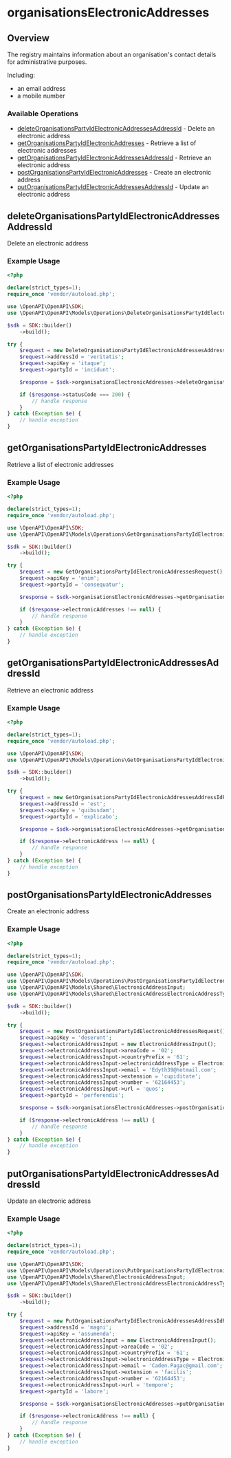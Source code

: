 # organisationsElectronicAddresses

## Overview

The registry maintains information about an organisation's contact details for administrative purposes.

  Including:
  - an email address
  - a mobile number


### Available Operations

* [deleteOrganisationsPartyIdElectronicAddressesAddressId](#deleteorganisationspartyidelectronicaddressesaddressid) - Delete an electronic address
* [getOrganisationsPartyIdElectronicAddresses](#getorganisationspartyidelectronicaddresses) - Retrieve a list of electronic addresses
* [getOrganisationsPartyIdElectronicAddressesAddressId](#getorganisationspartyidelectronicaddressesaddressid) - Retrieve an electronic address
* [postOrganisationsPartyIdElectronicAddresses](#postorganisationspartyidelectronicaddresses) - Create an electronic address
* [putOrganisationsPartyIdElectronicAddressesAddressId](#putorganisationspartyidelectronicaddressesaddressid) - Update an electronic address

## deleteOrganisationsPartyIdElectronicAddressesAddressId

Delete an electronic address


### Example Usage

```php
<?php

declare(strict_types=1);
require_once 'vendor/autoload.php';

use \OpenAPI\OpenAPI\SDK;
use \OpenAPI\OpenAPI\Models\Operations\DeleteOrganisationsPartyIdElectronicAddressesAddressIdRequest;

$sdk = SDK::builder()
    ->build();

try {
    $request = new DeleteOrganisationsPartyIdElectronicAddressesAddressIdRequest();
    $request->addressId = 'veritatis';
    $request->apiKey = 'itaque';
    $request->partyId = 'incidunt';

    $response = $sdk->organisationsElectronicAddresses->deleteOrganisationsPartyIdElectronicAddressesAddressId($request);

    if ($response->statusCode === 200) {
        // handle response
    }
} catch (Exception $e) {
    // handle exception
}
```

## getOrganisationsPartyIdElectronicAddresses

Retrieve a list of electronic addresses

### Example Usage

```php
<?php

declare(strict_types=1);
require_once 'vendor/autoload.php';

use \OpenAPI\OpenAPI\SDK;
use \OpenAPI\OpenAPI\Models\Operations\GetOrganisationsPartyIdElectronicAddressesRequest;

$sdk = SDK::builder()
    ->build();

try {
    $request = new GetOrganisationsPartyIdElectronicAddressesRequest();
    $request->apiKey = 'enim';
    $request->partyId = 'consequatur';

    $response = $sdk->organisationsElectronicAddresses->getOrganisationsPartyIdElectronicAddresses($request);

    if ($response->electronicAddresses !== null) {
        // handle response
    }
} catch (Exception $e) {
    // handle exception
}
```

## getOrganisationsPartyIdElectronicAddressesAddressId

Retrieve an electronic address


### Example Usage

```php
<?php

declare(strict_types=1);
require_once 'vendor/autoload.php';

use \OpenAPI\OpenAPI\SDK;
use \OpenAPI\OpenAPI\Models\Operations\GetOrganisationsPartyIdElectronicAddressesAddressIdRequest;

$sdk = SDK::builder()
    ->build();

try {
    $request = new GetOrganisationsPartyIdElectronicAddressesAddressIdRequest();
    $request->addressId = 'est';
    $request->apiKey = 'quibusdam';
    $request->partyId = 'explicabo';

    $response = $sdk->organisationsElectronicAddresses->getOrganisationsPartyIdElectronicAddressesAddressId($request);

    if ($response->electronicAddress !== null) {
        // handle response
    }
} catch (Exception $e) {
    // handle exception
}
```

## postOrganisationsPartyIdElectronicAddresses

Create an electronic address


### Example Usage

```php
<?php

declare(strict_types=1);
require_once 'vendor/autoload.php';

use \OpenAPI\OpenAPI\SDK;
use \OpenAPI\OpenAPI\Models\Operations\PostOrganisationsPartyIdElectronicAddressesRequest;
use \OpenAPI\OpenAPI\Models\Shared\ElectronicAddressInput;
use \OpenAPI\OpenAPI\Models\Shared\ElectronicAddressElectronicAddressTypeEnum;

$sdk = SDK::builder()
    ->build();

try {
    $request = new PostOrganisationsPartyIdElectronicAddressesRequest();
    $request->apiKey = 'deserunt';
    $request->electronicAddressInput = new ElectronicAddressInput();
    $request->electronicAddressInput->areaCode = '02';
    $request->electronicAddressInput->countryPrefix = '61';
    $request->electronicAddressInput->electronicAddressType = ElectronicAddressElectronicAddressTypeEnum::MOBILE;
    $request->electronicAddressInput->email = 'Edyth39@hotmail.com';
    $request->electronicAddressInput->extension = 'cupiditate';
    $request->electronicAddressInput->number = '62164453';
    $request->electronicAddressInput->url = 'quos';
    $request->partyId = 'perferendis';

    $response = $sdk->organisationsElectronicAddresses->postOrganisationsPartyIdElectronicAddresses($request);

    if ($response->electronicAddress !== null) {
        // handle response
    }
} catch (Exception $e) {
    // handle exception
}
```

## putOrganisationsPartyIdElectronicAddressesAddressId

Update an electronic address


### Example Usage

```php
<?php

declare(strict_types=1);
require_once 'vendor/autoload.php';

use \OpenAPI\OpenAPI\SDK;
use \OpenAPI\OpenAPI\Models\Operations\PutOrganisationsPartyIdElectronicAddressesAddressIdRequest;
use \OpenAPI\OpenAPI\Models\Shared\ElectronicAddressInput;
use \OpenAPI\OpenAPI\Models\Shared\ElectronicAddressElectronicAddressTypeEnum;

$sdk = SDK::builder()
    ->build();

try {
    $request = new PutOrganisationsPartyIdElectronicAddressesAddressIdRequest();
    $request->addressId = 'magni';
    $request->apiKey = 'assumenda';
    $request->electronicAddressInput = new ElectronicAddressInput();
    $request->electronicAddressInput->areaCode = '02';
    $request->electronicAddressInput->countryPrefix = '61';
    $request->electronicAddressInput->electronicAddressType = ElectronicAddressElectronicAddressTypeEnum::FAX;
    $request->electronicAddressInput->email = 'Caden.Pagac@gmail.com';
    $request->electronicAddressInput->extension = 'facilis';
    $request->electronicAddressInput->number = '62164453';
    $request->electronicAddressInput->url = 'tempore';
    $request->partyId = 'labore';

    $response = $sdk->organisationsElectronicAddresses->putOrganisationsPartyIdElectronicAddressesAddressId($request);

    if ($response->electronicAddress !== null) {
        // handle response
    }
} catch (Exception $e) {
    // handle exception
}
```
